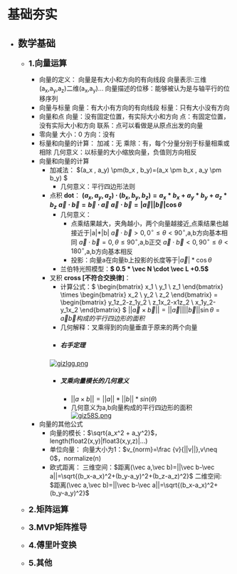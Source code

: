 # 基础夯实

+ ## 数学基础

  + <font size=4>**1.向量运算**</font>

    + 向量的定义：
      向量是有大小和方向的有向线段
      向量表示:三维(a<sub>x</sub>,a<sub>y</sub>,a<sub>z</sub>)二维(a<sub>x</sub>,a<sub>y</sub>)...
      向量描述的位移：能够被认为是与轴平行的位移序列
    + 向量与标量
      向量：有大小有方向的有向线段
      标量：只有大小没有方向
    + 向量和点
      向量：没有固定位置，有实际大小和方向
      点：有固定位置，没有实际大小和方向
      联系：点可以看做是从原点出发的向量
    + 零向量
      大小：0
      方向：没有
    + 标量和向量的计算：
      加减：无
      乘除：有，每个分量分别于标量相乘或相除
      几何意义：以标量的大小缩放向量，负值则方向相反
    + 向量和向量的计算
      + 加减法： $(a_x , a_y) \pm(b_x , b_y)=(a_x \pm b_x , a_y \pm b_y) $
        + 几何意义：平行四边形法则
      + 点积 **dot**：
      **$(a_x , a_y ,a_z)\cdot(b_x ,b_y,b_z)=a_x*b_x+a_y*b_y+a_z*b_z$**
      **$\vec a \cdot \vec b=\vec b \cdot \vec a$**
      **$\vec a \cdot \vec b =|\vec a||\vec b|\cos{\theta}$**
        + 几何意义：
          + 点乘结果越大，夹角越小，两个向量越接近,点乘结果也越接近于|a|*|b|
            $\vec a \cdot \vec b > 0, 0^{\circ}\leq \theta<90^{\circ}$,a,b方向基本相同
            $\vec a \cdot \vec b = 0, \theta\leq 90^{\circ}$,a,b正交
            $\vec a \cdot \vec b < 0, 90^{\circ}\leq \theta<180^{\circ}$,a,b方向基本相反
          + 投影：向量a在向量b上投影的长度等于$|\vec a|*\cos{\theta}$
        + 兰伯特光照模型：**$ 0.5 * \vec N \cdot \vec L +0.5$**
      + 叉积 **cross [不符合交换律]**：
        + 计算公式：$
        \begin{bmatrix}
           x_1
        \\ y_1
        \\ z_1
        \end{bmatrix}
        \times
        \begin{bmatrix}
           x_2
        \\ y_2
        \\ z_2
        \end{bmatrix}
        =
        \begin{bmatrix}
           y_1z_2-z_1y_2
        \\ z_1x_2-x1z_2
        \\ x_1y_2-y_1x_2
        \end{bmatrix}
        $
        $||\vec a\times \vec b||=||\vec a||||\vec b||\sin{\theta}=\vec a \vec b构成的平行四边形的面积$
        + 几何解释：叉乘得到的向量垂直于原来的两个向量
        + ##### 右手定理
         [![gizIgg.png](https://z3.ax1x.com/2021/04/29/gizIgg.png)](https://imgtu.com/i/gizIgg)  
        + ##### 叉乘向量模长的几何意义
          + $||a \times b||=||a||*||b||*sin(\theta)$
          + 几何意义为a,b向量构成的平行四边形的面积
              [![giz58S.png](https://z3.ax1x.com/2021/04/29/giz58S.png)](https://imgtu.com/i/giz58S) 
    + 向量的其他公式
      + 向量的模长：$\sqrt{a_x^2 + a_y^2}$，length(float2(x,y)|float3(x,y,z)|...)
      + 单位向量：
        向量大小为1：$v_{norm}=\frac {v}{||v||},v\neq 0$，normalize(n)
      + 欧式距离：
      三维空间：$距离(\vec a,\vec b)=||\vec b-\vec a||=\sqrt{(b_x-a_x)^2+(b_y-a_y)^2+(b_z-a_z)^2}$
      二维空间: $距离(\vec a,\vec b)=||\vec b-\vec a||=\sqrt{(b_x-a_x)^2+(b_y-a_y)^2}$
  + <font size=4>**2.矩阵运算**</font>
  + <font size=4>**3.MVP矩阵推导**</font>
  + <font size=4>**4.傅里叶变换**</font>
  + <font size=4>**5.其他**</font>

